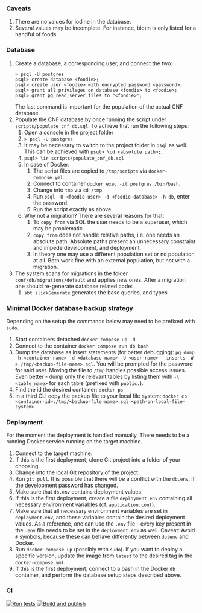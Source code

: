 ### Caveats

1. There are no values for iodine in the database.
2. Several values may be incomplete. For instance, biotin is only listed for a handful of foods.

### Database
1. Create a database, a corresponding user, and connect the two:
   ```
   > psql -U postgres
   psql> create database <foodie>;
   psql> create user <foodie> with encrypted password <password>;
   psql> grant all privileges on database <foodie> to <foodie>;
   psql> grant pg_read_server_files to "<foodie>";
   ```
   The last command is important for the population of the actual CNF database.
2. Populate the CNF database by once running the script under `scripts/populate_cnf_db.sql`.
   To achieve that run the following steps:
   1. Open a console in the project folder 
   2. `> psql -U postgres`
   3. It may be necessary to switch to the project folder in `psql` as well.
      This can be achieved with `psql> \cd <absolute path>;`.
   4. `psql> \ir scripts/populate_cnf_db.sql`
   5. In case of Docker:
      1. The script files are copied to `/tmp/scripts` via `docker-compose.yml`.
      2. Connect to container `docker exec -it postgres /bin/bash`.
      3. Change into `tmp` via `cd /tmp`.
      4. Run `psql -U <foodie-user> -d <foodie-database> -h db`, enter the password.
      5. Run the script exactly as above.
   6. Why not a migration?
      There are several reasons for that:
      1. To `copy from` via SQL the user needs to be a superuser, which may be problematic.
      2. `copy from` does not handle relative paths, i.e. one needs an absolute path.
         Absolute paths present an unnecessary constraint and impede development, and deployment.
      3. In theory one may use a different population set or no population at all.
         Both work fine with an external population, but not with a migration.
3. The system scans for migrations in the folder `conf/db/migrations/default`
   and applies new ones.
   After a migration one should re-generate database related code:
    1. `sbt slickGenerate` generates the base queries, and types.
    
### Minimal Docker database backup strategy

Depending on the setup the commands below may need to be prefixed with `sudo`.

1. Start containers detached `docker compose up -d`
1. Connect to the container `docker compose run db bash`
1. Dump the database as insert statements (for better debugging):
   `pg_dump -h <container-name> -d <database-name> -U <user-name> --inserts -W > /tmp/<backup-file-name>.sql`.
   You will be prompted for the password for said user.
   Moving the file to `/tmp` handles possible access issues.
   Even better - dump only the relevant tables by listing them with `-t <table_name>` for each
   table (prefixed with `public.`).
1. Find the id the desired container: `docker ps`
1. In a third CLI copy the backup file to your local file system:
   `docker cp <container-id>:/tmp/<backup-file-name>.sql <path-on-local-file-system>`

### Deployment

For the moment the deployment is handled manually.
There needs to be a running Docker service running on the target machine.

1. Connect to the target machine.
2. If this is the first deployment, clone Git project into a folder of your choosing.
3. Change into the local Git repository of the project.
4. Run `git pull`. It is possible that there will be a conflict with the `db.env`,
   if the development password has changed.
5. Make sure that `db.env` contains deployment values.
6. If this is the first deployment, create a file `deployment.env` containing
   all necessary environment variables (cf. `application.conf`).
7. Make sure that all necessary environment variables are set in `deployment.env`,
   and these variables contain the desired deployment values.
   As a reference, one can use the `.env` file - every key present in the `.env` file
   needs to be set in the `deployment.env` as well.
   Caveat: Avoid `#` symbols, because these can behave differently between
   `dotenv` and Docker.
8. Run `docker compose up` (possibly with `sudo`).
   If you want to deploy a specific version, update the image from `latest`
   to the desired tag in the `docker-compose.yml`.
9. If this is the first deployment,
   connect to a bash in the Docker `db` container,
   and perform the database setup steps described above.

### CI

[![Run tests](https://github.com/nikitaDanilenko/foodie/actions/workflows/tests.yml/badge.svg)](https://github.com/nikitaDanilenko/foodie/actions/workflows/tests.yml)
[![Build and publish](https://github.com/nikitaDanilenko/foodie/actions/workflows/scala.yml/badge.svg)](https://github.com/nikitaDanilenko/foodie/actions/workflows/scala.yml)